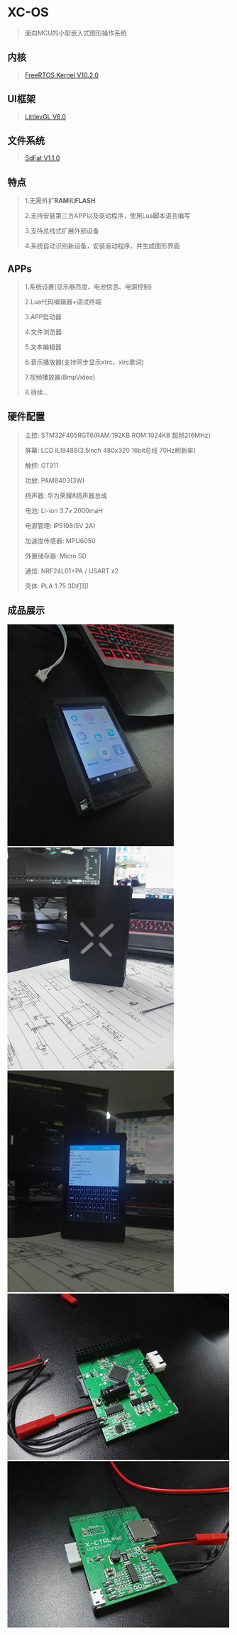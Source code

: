 # XC-OS
> 面向MCU的小型嵌入式图形操作系统

## 内核
> [FreeRTOS Kernel V10.2.0](https://www.freertos.org)

## UI框架
> [LittlevGL V6.0](https://github.com/littlevgl/lvgl)

## 文件系统
> [SdFat V1.1.0](https://github.com/greiman/SdFat)

## 特点
> 1.无需外扩**RAM**和**FLASH**
>
> 2.支持安装第三方APP以及驱动程序，使用Lua脚本语言编写
>
> 3.支持总线式扩展外部设备
>
> 4.系统自动识别新设备，安装驱动程序，并生成图形界面
## APPs
> 1.系统设置(显示器亮度、电池信息、电源控制)
>
> 2.Lua代码编辑器+调试终端
>
> 3.APP启动器
>
> 4.文件浏览器
>
> 5.文本编辑器
>
> 6.音乐播放器(支持同步显示xtrc、xlrc歌词)
>
> 7.视频播放器(BmpVideo)
>
> 8.待续...
## 硬件配置
> 主控: STM32F405RGT6(RAM:192KB ROM:1024KB 超频216MHz)
>
> 屏幕: LCD ILI9488(3.5inch 480x320 16bit总线 70Hz刷新率)
>
> 触控: GT911
>
> 功放: PAM8403(3W)
>
> 扬声器: 华为荣耀8扬声器总成
>
> 电池: Li-ion 3.7v 2000maH
>
> 电源管理: IP5108(5V 2A)
>
> 加速度传感器: MPU6050
>
> 外置储存器: Micro SD
>
> 通信: NRF24L01+PA / USART x2
>
> 壳体: PLA 1.75 3D打印
## 成品展示
![image](https://github.com/FASTSHIFT/XC-OS/blob/master/Images/Box_Top.jpg)
![image](https://github.com/FASTSHIFT/XC-OS/blob/master/Images/Box_Bottom.jpg)
![image](https://github.com/FASTSHIFT/XC-OS/blob/master/Images/TextEditor.jpg)
![image](https://github.com/FASTSHIFT/XC-OS/blob/master/Images/PCB_Top.jpg)
![image](https://github.com/FASTSHIFT/XC-OS/blob/master/Images/PCB_Bottom.jpg)
